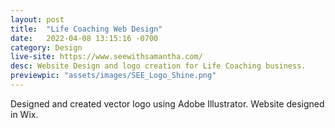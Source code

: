 ```yaml
---
layout: post
title:  "Life Coaching Web Design"
date:   2022-04-08 13:15:16 -0700
category: Design
live-site: https://www.seewithsamantha.com/
desc: Website Design and logo creation for Life Coaching business.
previewpic: "assets/images/SEE_Logo_Shine.png"
---
```

Designed and created vector logo using Adobe Illustrator.
Website designed in Wix.

